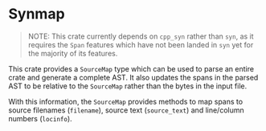 # Synmap

> NOTE: This crate currently depends on `cpp_syn` rather than `syn`, as it
> requires the `Span` features which have not been landed in `syn` yet for the
> majority of its features.

This crate provides a `SourceMap` type which can be used to parse an entire
crate and generate a complete AST. It also updates the spans in the parsed AST
to be relative to the `SourceMap` rather than the bytes in the input file.

With this information, the `SourceMap` provides methods to map spans to source
filenames (`filename`), source text (`source_text`) and line/column numbers
(`locinfo`).

